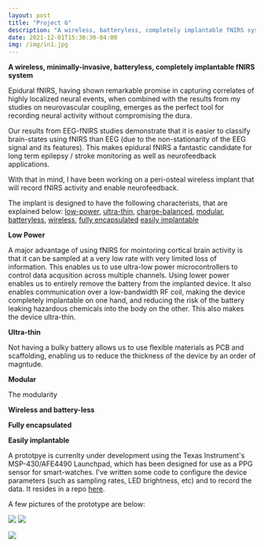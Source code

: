 ```yaml
---
layout: post
title: "Project 6"
description: "A wireless, batteryless, completely implantable fNIRS system"
date: 2021-12-01T15:30:30-04:00
img: /img/in1.jpg
---
```


**A wireless, minimally-invasive, batteryless, completely implantable fNIRS system**

Epidural fNIRS, having shown remarkable promise in capturing correlates of highly localized neural events, when combined with the results from my studies on neurovascular coupling, emerges as the perfect tool for recording neural activity without compromising the dura.

Our results from EEG-fNIRS studies demonstrate that it is easier to classify brain-states using fNIRS than EEG (due to the non-stationarity of the EEG signal and its features). This makes epidural fNIRS a fantastic candidate for long term epilepsy / stroke monitoring as well as neurofeedback applications.

With that in mind, I have been working on a peri-osteal wireless implant that will record fNIRS activity and enable neurofeedback.

<a id="lowpower"></a>

The implant is designed to have the following characterists, that are explained below:
[low-power](#lowpower), [ultra-thin](#thin), [charge-balanced](#charge), [modular](#modular), [batteryless](#batteryless), [wireless](#wireless), [fully encapsulated](#hermitic) [easily implantable](#easyimplant)

<a id="thin"></a>

**Low Power**

A major advantage of using fNIRS for mointoring cortical brain activity is that it can be sampled at a very low rate with very limited loss of information. This enables us to use ultra-low power microcontrollers to control data acqusition across multiple channels. Using lower power enables us to entirely remove the battery from the implanted device. It also enables communication over a low-bandwidth RF coil, making the device completely implantable on one hand, and reducing the risk of the battery leaking hazardous chemicals into the body on the other. This also makes the device ultra-thin.

<a id="charge"></a>

**Ultra-thin**

Not having a bulky battery allows us to use flexible materials as PCB and scaffolding, enabling us to reduce the thickness of the device by an order of magntude.

<a id="modular"></a>

**Modular**

The modularity 


**Wireless and battery-less**



**Fully encapsulated**



**Easily implantable**


A prototpye is currenlty under development using the Texas Instrument's MSP-430/AFE4490 Launchpad, which has been designed for use as a PPG sensor for smart-watches.
I've written some code to configure the device parameters (such as sampling rates, LED brightness, etc) and to record the data. It resides in a repo [here](https://github.com/theonlyid/SendReceive).

A few pictures of the prototype are below:

<img class="col three" src="{{ site.url }}{{ site.baseurl}}/img/in1.jpg">

<img class="col one" src="{{ site.url }}{{ site.baseurl}}/img/in2.jpg">
<p>
<img class="col two" src="{{ site.url }}{{ site.baseurl}}/img/in3.png">
